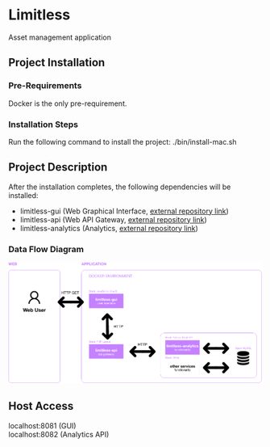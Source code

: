 # Limitless
Asset management application

## Project Installation

### Pre-Requirements

Docker is the only pre-requirement.

### Installation Steps

Run the following command to install the project: ./bin/install-mac.sh

## Project Description

After the installation completes, the following dependencies will be installed:
- limitless-gui (Web Graphical Interface, [external repository link](https://github.com/condrici/limitless-gui))
- limitless-api (Web API Gateway, [external repository link](https://github.com/condrici/limitless-api))
- limitless-analytics (Analytics, [external repository link](https://github.com/condrici/limitless-analytics))

### Data Flow Diagram
![diagram-data-flow.png](documentation%2Fdiagram-data-flow.png)

## Host Access
localhost:8081 (GUI) \
localhost:8082 (Analytics API)